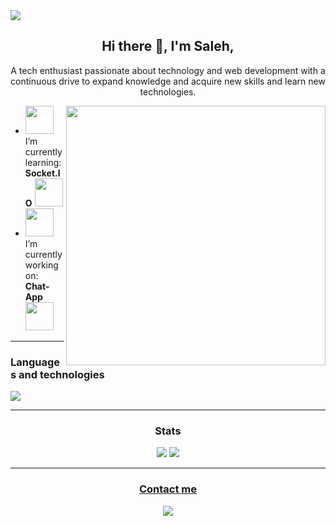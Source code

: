 <img src="https://res.cloudinary.com/domvgm4cs/image/upload/v1711532502/site_design_12_eve9vn.jpg" />

<h2 align="center" > Hi there 👋, I'm Saleh, </h2>

<p align="center">
A tech enthusiast passionate about technology and web development with a continuous drive to expand knowledge and acquire new skills and learn new technologies.</p>

<img align="right"  style="width: 415px;" src="https://user-images.githubusercontent.com/69011963/137184767-79a13ec7-1bb3-4341-a6da-3a149c9c159a.gif">


 - <img style="width: 45px;" src="https://cdn-icons-png.flaticon.com/512/4185/4185714.png">  I’m currently learning: **Socket.IO** <img style="width: 45px;" src="https://pbs.twimg.com/media/F47hKmVX0AAOU-c.png">
 - <img style="width: 45px;" src="https://slackmojis.com/emojis/9543-heads-down/download">  I’m currently working on: **Chat-App** <img style="width: 45px;" src="https://cdn.osxdaily.com/wp-content/uploads/2014/11/mac-messages-icon.jpg">
<hr>
<h3 align="" > Languages and technologies </h3>

<div align=left>
  <img src="https://skillicons.dev/icons?i=html,css,js,nodejs,npm,mysql,mongodb,react,tailwind,figma,git,kali,bash&perline=5">
</div>
<hr>
<div align="center">
  <h3>Stats</h3>
</div>

<div align=center>
    <img src="https://github-readme-stats.vercel.app/api?username=habtor&show_icons=true&theme=react&rank_icon=github&&&hide=issues" style="flex: 1;">
    <img src="https://github-readme-stats.vercel.app/api/top-langs/?username=habtor&size_weight=0.5&count_weight=0.5&theme=react&layout=compact" style="flex: 1;">
</div>

<!--[![Readme Card](https://github-readme-stats.vercel.app/api/pin/?username=habtor&repo=Weather)](https://github.com/anuraghazra/github-readme-stats)-->
<hr>

<!--<div align=center>
    <img width="400" src="https://res.cloudinary.com/domvgm4cs/image/upload/v1713199416/APP_rrzzxp.png">
    <img width="400" src="https://res.cloudinary.com/domvgm4cs/image/upload/v1713199416/APP_rrzzxp.png">
</div>

<hr>-->

<div align="center">
  <u><h3>Contact me</h3></u>
</div>
<div align="center">
  <a href="https://www.linkedin.com/in/saleheh/">
    <img src="https://skillicons.dev/icons?i=linkedin">
  </a>
</div>


